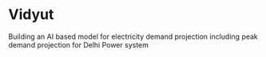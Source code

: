 # Vidyut

Building an AI based model for electricity demand projection including peak demand projection for Delhi Power system
